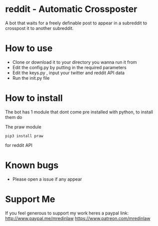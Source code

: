 # reddit - Automatic Crossposter
A bot that waits for a freely definable post to appear in a subreddit to crosspost it to another subreddit.

# How to use

* Clone or download it to your directory you wanna run it from
* Edit the config.py by putting in the required parameters
* Edit the keys.py , input your twitter and reddit API data
* Run the init.py file

# How to install
The bot has 1 module that dont come pre installed with python, to install them do

The praw module 
```
pip3 install praw
```
for reddit API

# Known bugs
* Please open a issue if any appear

# Support Me 

If you feel generous to support my work heres a paypal link:
http://www.paypal.me/mredinlaw
https://www.patreon.com/mredinlaw
